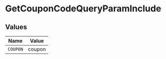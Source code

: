 # GetCouponCodeQueryParamInclude


## Values

| Name     | Value    |
| -------- | -------- |
| `COUPON` | coupon   |